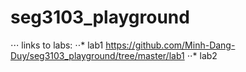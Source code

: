# seg3103_playground

⋅⋅⋅ links to labs:
⋅⋅* lab1 https://github.com/Minh-Dang-Duy/seg3103_playground/tree/master/lab1
⋅⋅* lab2





